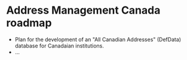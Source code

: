 # Address Management Canada roadmap

* Plan for the development of an "All Canadian Addresses" (DefData) database for Canadaian institutions.
* ...
